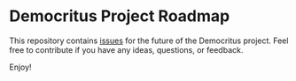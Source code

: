 # Democritus Project Roadmap

This repository contains [issues](https://github.com/democritus-project/roadmap/issues) for the future of the Democritus project. Feel free to contribute if you have any ideas, questions, or feedback.

Enjoy!
